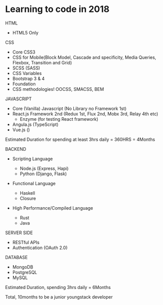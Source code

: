 
<h1>Learning to code in 2018</h1>


HTML
- HTML5 Only
 
CSS
- Core CSS3 
- CSS for Mobile(Block Model, Cascade and specificity, Media Queries, Flexbox, Transition and Grid)
- SCSS (SASS)
- CSS Variables
- Bootstrap 3 & 4
- Foundation 
- CSS methodologies! OOCSS, SMACSS, BEM

JAVASCRIPT
- Core (Vanilla) Javascript (No Library no Framework 1st)
- React.js Framework 2nd (Redux 1st, Flux 2nd,  Mobx 3rd, Relay 4th etc)
  - Enzyme (for testing React framework)
- Angula.js (TypeScript)
- Vue.js ()

Estimated Duration for spending at least 3hrs daily = 360HRS = 4Months 

<!--Voila, Dust You Resume and Start Applying for Job as a Frontend Developer-->

BACKEND
- Scripting Language
  - Node.js (Express, Hapi)
  - Python (Django, Flask)
  
- Functional Language
  - Haskell
  - Closure

- High Performance/Compiled Language
  - Rust
  - Java

SERVER SIDE 
- RESTful APIs
- Authentication (OAuth 2.0)

DATABASE
- MongoDB
- PostgreSQL
- MySQL

Estimated Duration, spending 3hrs daily = 6Months

Total, 10months to be a junior youngstack developer




